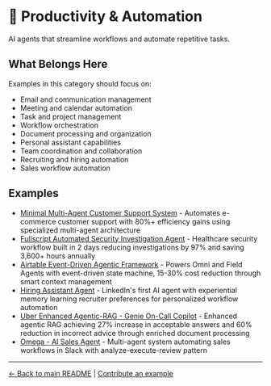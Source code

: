 # 📧 Productivity & Automation

AI agents that streamline workflows and automate repetitive tasks.

## What Belongs Here

Examples in this category should focus on:
- Email and communication management
- Meeting and calendar automation
- Task and project management
- Workflow orchestration
- Document processing and organization
- Personal assistant capabilities
- Team coordination and collaboration
- Recruiting and hiring automation
- Sales workflow automation

## Examples

- [Minimal Multi-Agent Customer Support System](minimal-multi-agent-customer-support.md) - Automates e-commerce customer support with 80%+ efficiency gains using specialized multi-agent architecture
- [Fullscript Automated Security Investigation Agent](fullscript-security-investigation-agent.md) - Healthcare security workflow built in 2 days reducing investigations by 97% and saving 3,600+ hours annually
- [Airtable Event-Driven Agentic Framework](airtable-agentic-framework.md) - Powers Omni and Field Agents with event-driven state machine, 15-30% cost reduction through smart context management
- [Hiring Assistant Agent](linkedin-hiring-assistant-agent.md) - LinkedIn's first AI agent with experiential memory learning recruiter preferences for personalized workflow automation
- [Uber Enhanced Agentic-RAG - Genie On-Call Copilot](uber-enhanced-agentic-rag.md) - Enhanced agentic RAG achieving 27% increase in acceptable answers and 60% reduction in incorrect advice through enriched document processing
- [Omega - AI Sales Agent](netguru-omega-sales-agent.md) - Multi-agent system automating sales workflows in Slack with analyze-execute-review pattern

---

[← Back to main README](../../README.md) | [Contribute an example](../../CONTRIBUTING.md)
